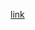 [link](https://www.google.com/imgres?imgurl=https%3A%2F%2Fwww.arz.hr%2Fwp-content%2Fuploads%2F2021%2F11%2Fkoliko-zivi-macka-scaled.jpg&imgrefurl=https%3A%2F%2Fwww.arz.hr%2Fkoliko-zivi-macka%2F&tbnid=33A0xd6tbGFYeM&vet=12ahUKEwjN1r_H_OX1AhXOgv0HHS_RA3gQMygIegUIARDEAQ..i&docid=d3FVKAo_uoGT5M&w=2560&h=1707&q=ma%C4%8Dka&ved=2ahUKEwjN1r_H_OX1AhXOgv0HHS_RA3gQMygIegUIARDEAQ)
